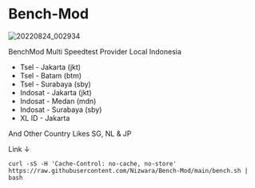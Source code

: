 # Bench-Mod
![20220824_002934](https://user-images.githubusercontent.com/107354006/186212324-3e30fcfe-8a12-43af-bee8-9fcbc28a84b0.jpg)

BenchMod Multi Speedtest Provider Local Indonesia
- Tsel - Jakarta (jkt)
- Tsel - Batam (btm)
- Tsel - Surabaya (sby)
- Indosat - Jakarta (jkt)
- Indosat - Medan (mdn)
- Indosat - Surabaya (sby)
- XL ID - Jakarta

And Other Country Likes SG, NL & JP

Link ↓
```
curl -sS -H 'Cache-Control: no-cache, no-store' https://raw.githubusercontent.com/Nizwara/Bench-Mod/main/bench.sh | bash
```
